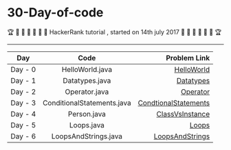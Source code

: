 # 30-Day-of-code
:trophy: :dart: :dart: :dart: :dart: :dart: :dart:
HackerRank tutorial , started on 14th july 2017
:dart: :dart: :dart: :dart: :dart: :dart: :trophy:

----------------------------------------------------

| Day        | Code           | Problem Link |
| ------------- |:-------------:| -----:|
| Day - 0      | HelloWorld.java | [ HelloWorld ](https://www.hackerrank.com/challenges/30-hello-world/problem) |
| Day - 1     | Datatypes.java      | [Datatypes](https://www.hackerrank.com/challenges/30-data-types/problem)   |
| Day - 2  |Operator.java |[Operator](https://www.hackerrank.com/challenges/30-operators/problem)|
| Day - 3 | ConditionalStatements.java| [CondtionalStatements](https://www.hackerrank.com/challenges/30-conditional-statements/problem)|
| Day - 4 | Person.java| [ClassVsInstance](https://www.hackerrank.com/challenges/30-class-vs-instance/problem)|
| Day - 5 | Loops.java | [Loops](https://www.hackerrank.com/challenges/30-loops/problem)|
| Day - 6 | LoopsAndStrings.java| [LoopsAndStrings](https://www.hackerrank.com/challenges/30-review-loop/problem)|